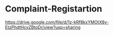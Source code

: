# Complaint-Registartion

https://drive.google.com/file/d/1z-kRf8kxYMOtX8v-EtzPhdtHcvZBtoDr/view?usp=sharing
